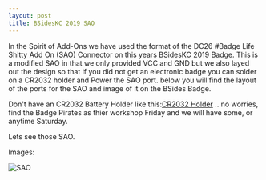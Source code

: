 ```yaml
---
layout: post
title: BSidesKC 2019 SAO
---
```


In the Spirit of Add-Ons we have used the format of the DC26 #Badge Life Shitty Add On (SAO) Connector on this years BSidesKC 2019 Badge. This is a modified SAO in that we only provided VCC and GND but we also layed out the design so that if you did not get an electronic badge you can solder on a CR2032 holder and Power the SAO port. below you will find the layout of the ports for the SAO and image of it on the BSides Badge.

Don't have an CR2032 Battery Holder like this:[CR2032 Holder](https://www.digikey.com/product-detail/en/linx-technologies-inc/BAT-HLD-001/BAT-HLD-001-ND/1577235) .. no worries, find the Badge Pirates as thier workshop Friday and we will have some, or anytime Saturday.

Lets see those SAO.

Images:

![SAO](https://github.com/BadgePiratesLLC/BSidesKC19/blob/master/SAO_1.PNG)
